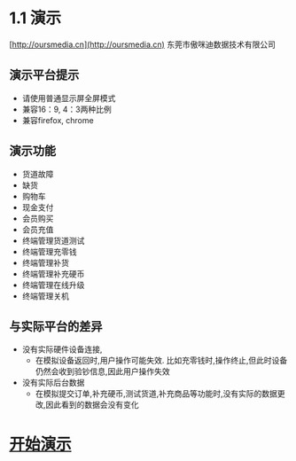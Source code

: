 # 1.1 演示

[http://oursmedia.cn](http://oursmedia.cn) 东莞市傲咪迪数据技术有限公司

## 演示平台提示
+ 请使用普通显示屏全屏模式
+ 兼容16：9, 4：3两种比例
+ 兼容firefox, chrome

## 演示功能
+ 货道故障
+ 缺货
+ 购物车
+ 现金支付
+ 会员购买
+ 会员充值
+ 终端管理货道测试
+ 终端管理充零钱
+ 终端管理补货
+ 终端管理补充硬币
+ 终端管理在线升级
+ 终端管理关机

## 与实际平台的差异
+ 没有实际硬件设备连接,
  + 在模拟设备返回时,用户操作可能失效. 比如充零钱时,操作终止,但此时设备仍然会收到验钞信息,因此用户操作失效
+ 没有实际后台数据
  + 在模拟提交订单,补充硬币,测试货道,补充商品等功能时,没有实际的数据更改,因此看到的数据会没有变化
  
  
# [开始演示](http://139.199.179.89:8085)